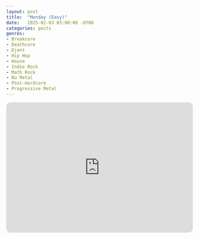```yaml
---
layout: post
title:  "Monday (Easy)"
date:   2025-02-03 03:00:00 -0700
categories: posts
genres:
- Breakcore
- Deathcore
- Djent
- Hip Hop
- House
- Indie Rock
- Math Rock
- Nu Metal
- Post-Hardcore
- Progressive Metal 
---
```

<iframe style="border-radius:12px" src="https://open.spotify.com/embed/playlist/320BHMa9lJrd05H5UZsXuR?utm_source=generator" width="100%" height="352" frameBorder="0" allowfullscreen="" allow="autoplay; clipboard-write; encrypted-media; fullscreen; picture-in-picture" loading="lazy"></iframe>